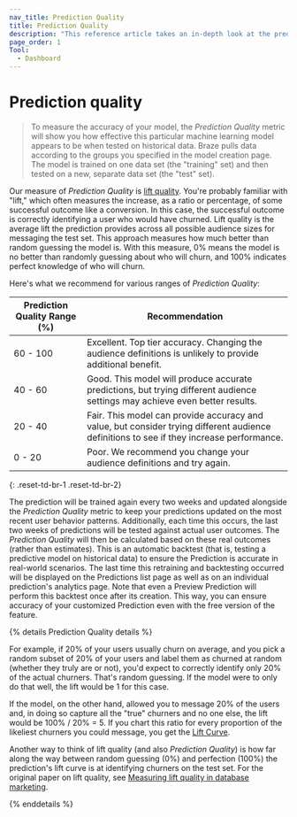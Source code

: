 ```yaml
---
nav_title: Prediction Quality
title: Prediction Quality
description: "This reference article takes an in-depth look at the prediction quality metric located on the Prediction Analytics Page."
page_order: 1
Tool:
  - Dashboard
---
```


# Prediction quality

> To measure the accuracy of your model, the _Prediction Quality_ metric will show you how effective this particular machine learning model appears to be when tested on historical data. Braze pulls data according to the groups you specified in the model creation page. The model is trained on one data set (the "training" set) and then tested on a new, separate data set (the "test" set). 

Our measure of _Prediction Quality_ is [lift quality](https://dl.acm.org/doi/10.1145/380995.381018). You're probably familiar with "lift," which often measures the increase, as a ratio or percentage, of some successful outcome like a conversion. In this case, the successful outcome is correctly identifying a user who would have churned. Lift quality is the average lift the prediction provides across all possible audience sizes for messaging the test set. This approach measures how much better than random guessing the model is. With this measure, 0% means the model is no better than randomly guessing about who will churn, and 100% indicates perfect knowledge of who will churn.

Here's what we recommend for various ranges of _Prediction Quality_:

| Prediction Quality Range (%) | Recommendation |
| ---------------------- | -------------- |
| 60 - 100 | Excellent. Top tier accuracy. Changing the audience definitions is unlikely to provide additional benefit. |
| 40 - 60 | Good. This model will produce accurate predictions, but trying different audience settings may achieve even better results. |
| 20 - 40| Fair. This model can provide accuracy and value, but consider trying different audience definitions to see if they increase performance. |
| 0 - 20 | Poor. We recommend you change your audience definitions and try again. |
{: .reset-td-br-1 .reset-td-br-2}

The prediction will be trained again every two weeks and updated alongside the _Prediction Quality_ metric to keep your predictions updated on the most recent user behavior patterns. Additionally, each time this occurs, the last two weeks of predictions will be tested against actual user outcomes. The _Prediction Quality_ will then be calculated based on these real outcomes (rather than estimates). This is an automatic backtest (that is, testing a predictive model on historical data) to ensure the Prediction is accurate in real-world scenarios. The last time this retraining and backtesting occurred will be displayed on the Predictions list page as well as on an individual prediction's analytics page. Note that even a Preview Prediction will perform this backtest once after its creation. This way, you can ensure accuracy of your customized Prediction even with the free version of the feature.

{% details Prediction Quality details %}

For example, if 20% of your users usually churn on average, and you pick a random subset of 20% of your users and label them as churned at random (whether they truly are or not), you'd expect to correctly identify only 20% of the actual churners. That's random guessing. If the model were to only do that well, the lift would be 1 for this case.

If the model, on the other hand, allowed you to message 20% of the users and, in doing so capture all the "true" churners and no one else, the lift would be 100% / 20% = 5. If you chart this ratio for every proportion of the likeliest churners you could message, you get the [Lift Curve](https://towardsdatascience.com/the-lift-curve-unveiled-998851147871). 

Another way to think of lift quality (and also _Prediction Quality_) is how far along the way between random guessing (0%) and perfection (100%) the prediction's lift curve is at identifying churners on the test set. For the original paper on lift quality, see [Measuring lift quality in database marketing](https://dl.acm.org/doi/10.1145/380995.381018).

{% enddetails %}
